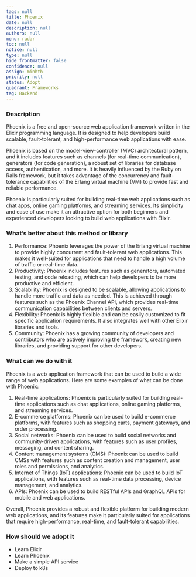 ```yaml
---
tags: null
title: Phoenix
date: null
description: null
authors: null
menu: radar
toc: null
notice: null
type: null
hide_frontmatter: false
confidence: null
assign: minhth
priority: null
status: Adopt
quadrant: Frameworks
tag: Backend
---
```


<!-- table_of_contents 41f23174-2f2f-4a51-90ae-b4786b64546a -->

### Description

Phoenix is a free and open-source web application framework written in the Elixir programming language. It is designed to help developers build scalable, fault-tolerant, and high-performance web applications with ease.

Phoenix is based on the model-view-controller (MVC) architectural pattern, and it includes features such as channels (for real-time communication), generators (for code generation), a robust set of libraries for database access, authentication, and more. It is heavily influenced by the Ruby on Rails framework, but it takes advantage of the concurrency and fault-tolerance capabilities of the Erlang virtual machine (VM) to provide fast and reliable performance.

Phoenix is particularly suited for building real-time web applications such as chat apps, online gaming platforms, and streaming services. Its simplicity and ease of use make it an attractive option for both beginners and experienced developers looking to build web applications with Elixir.

### What’s better about this method or library

1. Performance: Phoenix leverages the power of the Erlang virtual machine to provide highly concurrent and fault-tolerant web applications. This makes it well-suited for applications that need to handle a high volume of traffic or real-time data.
1. Productivity: Phoenix includes features such as generators, automated testing, and code reloading, which can help developers to be more productive and efficient.
1. Scalability: Phoenix is designed to be scalable, allowing applications to handle more traffic and data as needed. This is achieved through features such as the Phoenix Channel API, which provides real-time communication capabilities between clients and servers.
1. Flexibility: Phoenix is highly flexible and can be easily customized to fit specific application requirements. It also integrates well with other Elixir libraries and tools.
1. Community: Phoenix has a growing community of developers and contributors who are actively improving the framework, creating new libraries, and providing support for other developers.

### What can we do with it

Phoenix is a web application framework that can be used to build a wide range of web applications. Here are some examples of what can be done with Phoenix:

1. Real-time applications: Phoenix is particularly suited for building real-time applications such as chat applications, online gaming platforms, and streaming services.
1. E-commerce platforms: Phoenix can be used to build e-commerce platforms, with features such as shopping carts, payment gateways, and order processing.
1. Social networks: Phoenix can be used to build social networks and community-driven applications, with features such as user profiles, messaging, and content sharing.
1. Content management systems (CMS): Phoenix can be used to build CMSs with features such as content creation and management, user roles and permissions, and analytics.
1. Internet of Things (IoT) applications: Phoenix can be used to build IoT applications, with features such as real-time data processing, device management, and analytics.
1. APIs: Phoenix can be used to build RESTful APIs and GraphQL APIs for mobile and web applications.

Overall, Phoenix provides a robust and flexible platform for building modern web applications, and its features make it particularly suited for applications that require high-performance, real-time, and fault-tolerant capabilities.

### How should we adopt it

* Learn Elixir
* Learn Phoenix
* Make a simple API service
* Deploy to k8s

<!-- child_database cb46b3d7-c77c-435b-b4ac-74671db56cde -->

